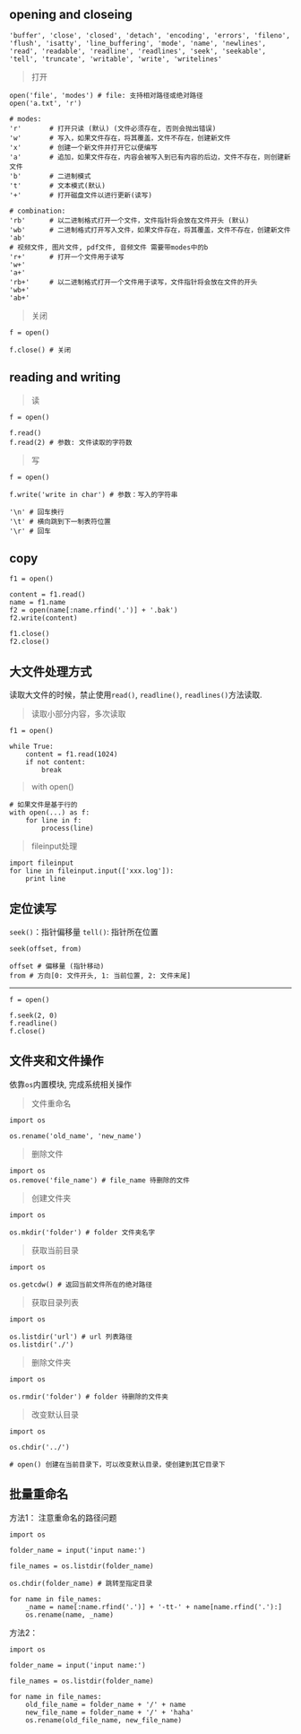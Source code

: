 ## opening and closeing

```
'buffer', 'close', 'closed', 'detach', 'encoding', 'errors', 'fileno', 'flush', 'isatty', 'line_buffering', 'mode', 'name', 'newlines', 'read', 'readable', 'readline', 'readlines', 'seek', 'seekable', 'tell', 'truncate', 'writable', 'write', 'writelines'
```

> 打开

```
open('file', 'modes') # file: 支持相对路径或绝对路径
open('a.txt', 'r')

# modes:
'r'       # 打开只读 (默认) (文件必须存在, 否则会抛出错误)
'w'       # 写入，如果文件存在，将其覆盖，文件不存在，创建新文件
'x'       # 创建一个新文件并打开它以便编写
'a'       # 追加，如果文件存在，内容会被写入到已有内容的后边，文件不存在，则创建新文件
'b'       # 二进制模式
't'       # 文本模式(默认)
'+'       # 打开磁盘文件以进行更新(读写)

# combination:
'rb'      # 以二进制格式打开一个文件，文件指针将会放在文件开头 (默认)
'wb'      # 二进制格式打开写入文件，如果文件存在，将其覆盖，文件不存在，创建新文件
'ab'
# 视频文件, 图片文件, pdf文件, 音频文件 需要带modes中的b
'r+'      # 打开一个文件用于读写
'w+'
'a+'
'rb+'     # 以二进制格式打开一个文件用于读写，文件指针将会放在文件的开头
'wb+'
'ab+'
```

> 关闭

```
f = open()

f.close() # 关闭
```

## reading and writing

> 读

```
f = open()

f.read()
f.read(2) # 参数: 文件读取的字符数
```

> 写

```
f = open()

f.write('write in char') # 参数：写入的字符串

'\n' # 回车换行
'\t' # 横向跳到下一制表符位置
'\r' # 回车
```

## copy

```
f1 = open()

content = f1.read()
name = f1.name
f2 = open(name[:name.rfind('.')] + '.bak')
f2.write(content)

f1.close()
f2.close()
```

## 大文件处理方式

读取大文件的时候，禁止使用`read()`, `readline()`, `readlines()`方法读取.

> 读取小部分内容，多次读取

```
f1 = open()

while True:
    content = f1.read(1024)
    if not content:
        break
```

> with open()

```
# 如果文件是基于行的
with open(...) as f:
    for line in f:
        process(line)
```

> fileinput处理

```
import fileinput
for line in fileinput.input(['xxx.log']):
    print line
```

## 定位读写

`seek()`：指针偏移量
`tell()`: 指针所在位置

```
seek(offset, from)

offset # 偏移量 (指针移动)
from # 方向[0: 文件开头, 1: 当前位置, 2: 文件末尾]
```
-----
```
f = open()

f.seek(2, 0)
f.readline()
f.close()
```

## 文件夹和文件操作

依靠`os`内置模块, 完成系统相关操作

> 文件重命名

```
import os

os.rename('old_name', 'new_name')
```

> 删除文件

```
import os
os.remove('file_name') # file_name 待删除的文件
```

> 创建文件夹

```
import os

os.mkdir('folder') # folder 文件夹名字
```

> 获取当前目录

```
import os

os.getcdw() # 返回当前文件所在的绝对路径
```

> 获取目录列表

```
import os

os.listdir('url') # url 列表路径
os.listdir('./')
```

> 删除文件夹

```
import os

os.rmdir('folder') # folder 待删除的文件夹
```

> 改变默认目录

```
import os

os.chdir('../')

# open() 创建在当前目录下，可以改变默认目录，使创建到其它目录下
```


## 批量重命名


方法1：
注意重命名的路径问题

```
import os

folder_name = input('input name:')

file_names = os.listdir(folder_name)

os.chdir(folder_name) # 跳转至指定目录

for name in file_names:
    _name = name[:name.rfind('.')] + '-tt-' + name[name.rfind('.'):]
    os.rename(name, _name)
```

方法2：

```
import os

folder_name = input('input name:')

file_names = os.listdir(folder_name)

for name in file_names:
    old_file_name = folder_name + '/' + name
    new_file_name = folder_name + '/' + 'haha'
    os.rename(old_file_name, new_file_name)
```
